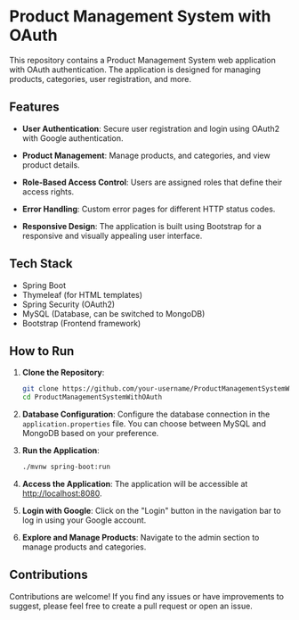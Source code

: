 # Product Management System with OAuth

This repository contains a Product Management System web application with OAuth authentication. The application is designed for managing products, categories, user registration, and more.

## Features

- **User Authentication**: Secure user registration and login using OAuth2 with Google authentication.

- **Product Management**: Manage products, and categories, and view product details.

- **Role-Based Access Control**: Users are assigned roles that define their access rights.

- **Error Handling**: Custom error pages for different HTTP status codes.

- **Responsive Design**: The application is built using Bootstrap for a responsive and visually appealing user interface.

## Tech Stack

- Spring Boot
- Thymeleaf (for HTML templates)
- Spring Security (OAuth2)
- MySQL (Database, can be switched to MongoDB)
- Bootstrap (Frontend framework)

## How to Run

1. **Clone the Repository**: 
   ```bash
   git clone https://github.com/your-username/ProductManagementSystemWithOAuth.git
   cd ProductManagementSystemWithOAuth
   ```

2. **Database Configuration**: Configure the database connection in the `application.properties` file. You can choose between MySQL and MongoDB based on your preference.

3. **Run the Application**:
   ```bash
   ./mvnw spring-boot:run
   ```

4. **Access the Application**:
   The application will be accessible at [http://localhost:8080](http://localhost:8080).

5. **Login with Google**: Click on the "Login" button in the navigation bar to log in using your Google account.

6. **Explore and Manage Products**: Navigate to the admin section to manage products and categories.

## Contributions

Contributions are welcome! If you find any issues or have improvements to suggest, please feel free to create a pull request or open an issue.
